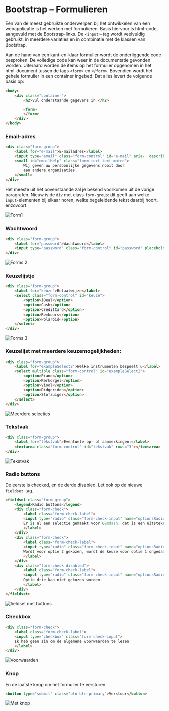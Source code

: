 # Bootstrap – Formulieren

Eén van de meest gebruikte onderwerpen bij het ontwikkelen van een webapplicatie is het werken met formulieren. Basis hiervoor is html-code, aangevuld met de Bootstrap-links. De `<input>`-tag wordt veelvuldig gebruikt, in meerdere variaties en in combinatie met de klassen van Bootstrap.

Aan de hand van een kant-en-klaar formulier wordt de onderliggende code besproken. De volledige code kan weer in de documentatie gevonden worden. Uiteraard worden de items op het formulier opgenomen in het html-document tussen de tags `<form>` en `</form>`. Bovendien wordt het gehele formulier in een container ingebed. Dat alles levert de volgende basis op:

```html
<body>
    <div class="container">
        <h2>Vul onderstaande gegevens in </h2>

        <form>
        </form>
    </div>
</body>
```

### Email-adres

```html
<div class="form-group">
    <label for="e-mail">E-mailadres</label>
    <input type="email" class="form-control" id="e-mail" aria-	describedby="emailHelp" placeholder="E-mailadres">
    <small id="emailHelp" class="form-text text-muted">
        Wij geven uw persoonlijke gegevens nooit door
        aan andere organisaties.
    </small>
</div>
```

Het meeste uit het bovenstaande zal je bekend voorkomen uit de vorige paragrafen. Nieuw is de `div` met class `form-group`: dit geeft aan welke `input`-elementen bij elkaar horen, welke begeleidende tekst daarbij hoort, enzovoort.

![Form1](imgs/bootstrap_form1.png)

### Wachtwoord

```html
<div class="form-group">
    <label for="password">Wachtwoord</label>
    <input type="password" class="form-control" id="password" placeholder="Wachtwoord">
</div>
```

![Forms 2](imgs/bootstrap_form2.png)

### Keuzelijstje

```html
<div class="form-group">
    <label for="keuze">Betaalwijze</label>
    <select class="form-control" id="keuze">
        <option>iDeal</option>
        <option>Cash</option>
        <option>CreditCard</option>
        <option>Rembours</option>
        <option>Polaroid</option>
    </select>
</div>
```

![Forms 3](imgs/bootstrap_form3.png)

### Keuzelijst met meerdere keuzemogelijkheden:

```html
<div class="form-group">
    <label for="exampleSelect2">Welke instrumenten bespeelt u</label>
    <select multiple class="form-control" id="exampleSelect2">
        <option>Piano</option>
        <option>Kerkorgel</option>
        <option>Viool</option>
        <option>Didgeridoo</option>
        <option>Stofzuiger</option>
    </select>
</div>
```

![Meerdere selecties](imgs/bootstrap_form4.png)

### Tekstvak

```html
<div class="form-group">
    <label for="tekstvak">Eventuele op- of aanmerkingen:</label>
    <textarea class="form-control" id="tekstvak" rows="3"></textarea>
</div>
```

![Tekstvak](imgs/bootstrap_form5.png)

### Radio buttons

De eerste is checked, en de derde disabled. Let ook op de nieuwe `fieldset`-tag.

```html
<fieldset class="form-group">
    <legend>Radio buttons</legend>
    <div class="form-check">
        <label class="form-check-label">
        <input type="radio" class="form-check-input" name="optionsRadios" 	id="optionsRadios1" value="option1" checked>
        Er is al een selectie gemaakt voor u&mdash; dat is een uitstekende keuze
        </label>
    </div>
    <div class="form-check">
        <label class="form-check-label">
        <input type="radio" class="form-check-input" name="optionsRadios" 	id="optionsRadios2" value="option2">
        Wordt voor optie 2 gekozen, wordt de keuze voor optie 1 ongedaan gemaakt.
        </label>
    </div>
    <div class="form-check disabled">
        <label class="form-check-label">
        <input type="radio" class="form-check-input" name="optionsRadios" 	id="optionsRadios3" value="option3" disabled>
        Optie drie kan niet gekozen worden.
        </label>
    </div>
</fieldset>
```

![fieldset met buttons](imgs/bootstrap_form6.png)

### Checkbox

```html
<div class="form-check">
    <label class="form-check-label">
    <input type="checkbox" class="form-check-input">
    Ik heb geen zin om de algemene voorwaarden te lezen
    </label>
</div>
```

![Voorwaarden](imgs/bootstrap_form7.png)

### Knop

En de laatste knop om het formulier te versturen.

```html
<button type="submit" class="btn btn-primary">Verstuur</button>
```

![Met knop](imgs/bootstrap_form8.png)
